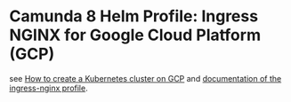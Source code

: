 # Camunda 8 Helm Profile: Ingress NGINX for Google Cloud Platform (GCP)

see [How to create a Kubernetes cluster on GCP](../README.md)
and [documentation of the ingress-nginx profile](../../ingress-nginx/README.md).
